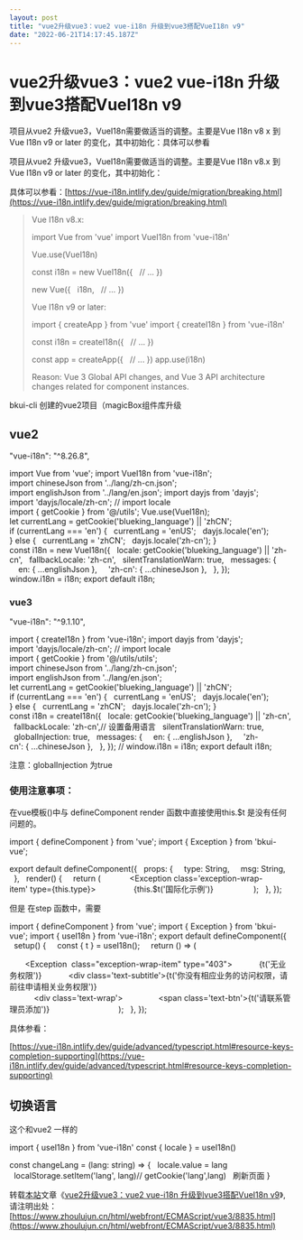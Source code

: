 ```yaml
---
layout: post
title: "vue2升级vue3：vue2 vue-i18n 升级到vue3搭配VueI18n v9"
date: "2022-06-21T14:17:45.187Z"
---
```

vue2升级vue3：vue2 vue-i18n 升级到vue3搭配VueI18n v9
============================================

项目从vue2 升级vue3，VueI18n需要做适当的调整。主要是Vue I18n v8 x 到Vue I18n v9 or later 的变化，其中初始化：具体可以参看

项目从vue2 升级vue3，VueI18n需要做适当的调整。主要是Vue I18n v8.x 到Vue I18n v9 or later 的变化，其中初始化：

具体可以参看：[https://vue-i18n.intlify.dev/guide/migration/breaking.html](https://vue-i18n.intlify.dev/guide/migration/breaking.html)

> Vue I18n v8.x:
> 
> import Vue from 'vue'
> import VueI18n from 'vue-i18n'
> 
> Vue.use(VueI18n)
> 
> const i18n = new VueI18n({
>   // ...
> })
> 
> new Vue({
>   i18n,
>   // ...
> })
> 
> Vue I18n v9 or later:
> 
> import { createApp } from 'vue'
> import { createI18n } from 'vue-i18n'
> 
> const i18n = createI18n({
>   // ...
> })
> 
> const app = createApp({
>   // ...
> })
> app.use(i18n)
> 
> Reason: Vue 3 Global API changes, and Vue 3 API architecture changes related for component instances.

bkui-cli 创建的vue2项目（magicBox组件库升级

vue2 
-----

"vue-i18n": "^8.26.8",

import Vue from 'vue';
import VueI18n from 'vue-i18n';
import chineseJson from '../lang/zh-cn.json';
import englishJson from '../lang/en.json';
import dayjs from 'dayjs';
import 'dayjs/locale/zh-cn'; // import locale
import { getCookie } from '@/utils';
Vue.use(VueI18n);
let currentLang = getCookie('blueking\_language') || 'zhCN';
if (currentLang === 'en') {
  currentLang = 'enUS';
  dayjs.locale('en');
} else {
  currentLang = 'zhCN';
  dayjs.locale('zh-cn');
}
const i18n = new VueI18n({
  locale: getCookie('blueking\_language') || 'zh-cn',
  fallbackLocale: 'zh-cn',
  silentTranslationWarn: true,
  messages: {
    en: { ...englishJson },
    'zh-cn': { ...chineseJson },
  },
});
window.i18n = i18n;
export default i18n;

### vue3

"vue-i18n": "^9.1.10",

import { createI18n } from 'vue-i18n';
import dayjs from 'dayjs';
import 'dayjs/locale/zh-cn'; // import locale
import { getCookie } from '@/utils/utils';
import chineseJson from '../lang/zh-cn.json';
import englishJson from '../lang/en.json';
let currentLang = getCookie('blueking\_language') || 'zhCN';
if (currentLang === 'en') {
  currentLang = 'enUS';
  dayjs.locale('en');
} else {
  currentLang = 'zhCN';
  dayjs.locale('zh-cn');
}
const i18n = createI18n({
  locale: getCookie('blueking\_language') || 'zh-cn',
  fallbackLocale: 'zh-cn',// 设置备用语言
  silentTranslationWarn: true,
  globalInjection: true,
  messages: {
    en: { ...englishJson },
    'zh-cn': { ...chineseJson },
  },
});
// window.i18n = i18n;
export default i18n;

注意：globalInjection 为true

### 使用注意事项：

在vue模板()中与 defineComponent render 函数中直接使用this.$t 是没有任何问题的。

import { defineComponent } from 'vue';
import { Exception } from 'bkui-vue';

export default defineComponent({
  props: {
    type: String,
    msg: String,
  },
  render() {
    return (
            <Exception class='exception-wrap-item' type={this.type}>
                <span>{this.$t('国际化示例')}</span>
            </Exception>
    );
  },
});

但是 在step 函数中，需要

import { defineComponent } from 'vue';
import { Exception } from 'bkui-vue';
import { useI18n } from 'vue-i18n';
export default defineComponent({
  setup() {
    const { t } = useI18n();
    return () => (
     <div>
       <Exception  class="exception-wrap-item" type="403">
           <span>{t('无业务权限')}</span>
           <div class='text-subtitle'>{t('你没有相应业务的访问权限，请前往申请相关业务权限')}</div>
           <div class='text-wrap'>
               <span class='text-btn'>{t('请联系管理员添加')}</span>
           </div>
       </Exception>
     </div>
    );
  },
});

具体参看：

[https://vue-i18n.intlify.dev/guide/advanced/typescript.html#resource-keys-completion-supporting](https://vue-i18n.intlify.dev/guide/advanced/typescript.html#resource-keys-completion-supporting)

切换语言
----

这个和vue2 一样的

<template>
    <div>
        <div @click="changeLang('en')">English</div>
        <div @click="changeLang('zh')">中文</div>
    </div>
</template>
<script setup>
import { useI18n } from 'vue-i18n'
const { locale } = useI18n()

const changeLang = (lang: string) => {
  locale.value = lang
  localStorage.setItem('lang', lang)// getCookie('lang',lang)
  刷新页面
}
</script>

  

转载[本站](https://www.zhoulujun.cn/)文章《[vue2升级vue3：vue2 vue-i18n 升级到vue3搭配VueI18n v9](https://www.zhoulujun.cn/html/webfront/ECMAScript/vue3/8835.html)》,  
请注明出处：[https://www.zhoulujun.cn/html/webfront/ECMAScript/vue3/8835.html](https://www.zhoulujun.cn/html/webfront/ECMAScript/vue3/8835.html)